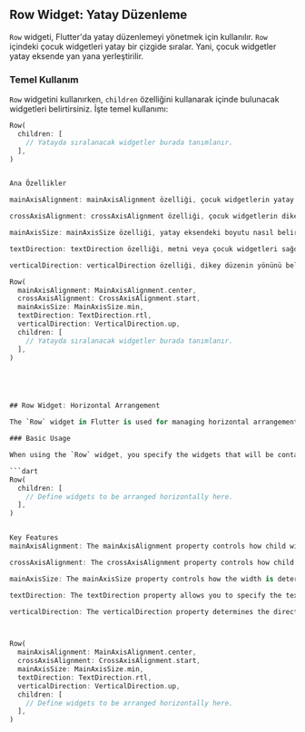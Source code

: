## Row Widget: Yatay Düzenleme

`Row` widgeti, Flutter'da yatay düzenlemeyi yönetmek için kullanılır. `Row` içindeki çocuk widgetleri yatay bir çizgide sıralar. Yani, çocuk widgetler yatay eksende yan yana yerleştirilir.

### Temel Kullanım

`Row` widgetini kullanırken, `children` özelliğini kullanarak içinde bulunacak widgetleri belirtirsiniz. İşte temel kullanımı:

```dart
Row(
  children: [
    // Yatayda sıralanacak widgetler burada tanımlanır.
  ],
)


Ana Özellikler

mainAxisAlignment: mainAxisAlignment özelliği, çocuk widgetlerin yatay eksende nasıl hizalandığını kontrol eder. Örneğin, çocuk widgetleri merkeze hizalamak için MainAxisAlignment.center kullanabilirsiniz.

crossAxisAlignment: crossAxisAlignment özelliği, çocuk widgetlerin dikey eksende nasıl hizalandığını kontrol eder. Örneğin, CrossAxisAlignment.start kullanarak widgetleri üst köşeye hizalayabilirsiniz.

mainAxisSize: mainAxisSize özelliği, yatay eksendeki boyutu nasıl belirleyeceğinizi kontrol eder. Varsayılan olarak MainAxisSize.max olarak ayarlanır, bu, yatay eksende tüm alanı kaplayacak şekilde boyutlandırır.

textDirection: textDirection özelliği, metni veya çocuk widgetleri sağdan sola (TextDirection.rtl) veya soldan sağa (TextDirection.ltr) sıralamanızı sağlar.

verticalDirection: verticalDirection özelliği, dikey düzenin yönünü belirler. Örneğin, VerticalDirection.up kullanarak çocuk widgetleri yukarıdan aşağıya sıralayabilirsiniz.

Row(
  mainAxisAlignment: MainAxisAlignment.center,
  crossAxisAlignment: CrossAxisAlignment.start,
  mainAxisSize: MainAxisSize.min,
  textDirection: TextDirection.rtl,
  verticalDirection: VerticalDirection.up,
  children: [
    // Yatayda sıralanacak widgetler burada tanımlanır.
  ],
)





## Row Widget: Horizontal Arrangement

The `Row` widget in Flutter is used for managing horizontal arrangement. It arranges child widgets in a horizontal line, meaning child widgets are placed side by side along the horizontal axis.

### Basic Usage

When using the `Row` widget, you specify the widgets that will be contained within it using the `children` property. Here's the basic usage:

```dart
Row(
  children: [
    // Define widgets to be arranged horizontally here.
  ],
)


Key Features
mainAxisAlignment: The mainAxisAlignment property controls how child widgets are aligned along the horizontal axis. For example, you can use MainAxisAlignment.center to align child widgets in the center.

crossAxisAlignment: The crossAxisAlignment property controls how child widgets are aligned along the vertical axis. For example, using CrossAxisAlignment.start you can align widgets to the top.

mainAxisSize: The mainAxisSize property controls how the width is determined along the horizontal axis. It's set to MainAxisSize.max by default, which means it sizes to occupy all available horizontal space.

textDirection: The textDirection property allows you to specify the text or child widget direction from right to left (TextDirection.rtl) or from left to right (TextDirection.ltr).

verticalDirection: The verticalDirection property determines the direction of the vertical layout. For example, you can use VerticalDirection.up to arrange child widgets from top to bottom.



Row(
  mainAxisAlignment: MainAxisAlignment.center,
  crossAxisAlignment: CrossAxisAlignment.start,
  mainAxisSize: MainAxisSize.min,
  textDirection: TextDirection.rtl,
  verticalDirection: VerticalDirection.up,
  children: [
    // Define widgets to be arranged horizontally here.
  ],
)

